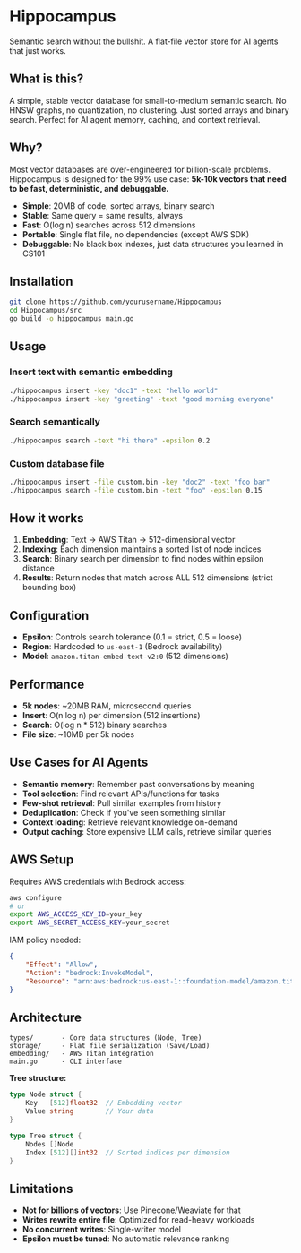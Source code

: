 # Hippocampus

Semantic search without the bullshit. A flat-file vector store for AI agents that just works.

## What is this?

A simple, stable vector database for small-to-medium semantic search. No HNSW graphs, no quantization, no clustering. Just sorted arrays and binary search. Perfect for AI agent memory, caching, and context retrieval.

## Why?

Most vector databases are over-engineered for billion-scale problems. Hippocampus is designed for the 99% use case: **5k-10k vectors that need to be fast, deterministic, and debuggable.**

- **Simple**: 20MB of code, sorted arrays, binary search
- **Stable**: Same query = same results, always
- **Fast**: O(log n) searches across 512 dimensions
- **Portable**: Single flat file, no dependencies (except AWS SDK)
- **Debuggable**: No black box indexes, just data structures you learned in CS101

## Installation

```bash
git clone https://github.com/yourusername/Hippocampus
cd Hippocampus/src
go build -o hippocampus main.go
```

## Usage

### Insert text with semantic embedding
```bash
./hippocampus insert -key "doc1" -text "hello world"
./hippocampus insert -key "greeting" -text "good morning everyone"
```

### Search semantically
```bash
./hippocampus search -text "hi there" -epsilon 0.2
```

### Custom database file
```bash
./hippocampus insert -file custom.bin -key "doc2" -text "foo bar"
./hippocampus search -file custom.bin -text "foo" -epsilon 0.15
```

## How it works

1. **Embedding**: Text → AWS Titan → 512-dimensional vector
2. **Indexing**: Each dimension maintains a sorted list of node indices
3. **Search**: Binary search per dimension to find nodes within epsilon distance
4. **Results**: Return nodes that match across ALL 512 dimensions (strict bounding box)

## Configuration

- **Epsilon**: Controls search tolerance (0.1 = strict, 0.5 = loose)
- **Region**: Hardcoded to `us-east-1` (Bedrock availability)
- **Model**: `amazon.titan-embed-text-v2:0` (512 dimensions)

## Performance

- **5k nodes**: ~20MB RAM, microsecond queries
- **Insert**: O(n log n) per dimension (512 insertions)
- **Search**: O(log n * 512) binary searches
- **File size**: ~10MB per 5k nodes

## Use Cases for AI Agents

- **Semantic memory**: Remember past conversations by meaning
- **Tool selection**: Find relevant APIs/functions for tasks
- **Few-shot retrieval**: Pull similar examples from history
- **Deduplication**: Check if you've seen something similar
- **Context loading**: Retrieve relevant knowledge on-demand
- **Output caching**: Store expensive LLM calls, retrieve similar queries

## AWS Setup

Requires AWS credentials with Bedrock access:

```bash
aws configure
# or
export AWS_ACCESS_KEY_ID=your_key
export AWS_SECRET_ACCESS_KEY=your_secret
```

IAM policy needed:
```json
{
    "Effect": "Allow",
    "Action": "bedrock:InvokeModel",
    "Resource": "arn:aws:bedrock:us-east-1::foundation-model/amazon.titan-embed-text-v2:0"
}
```

## Architecture

```
types/       - Core data structures (Node, Tree)
storage/     - Flat file serialization (Save/Load)
embedding/   - AWS Titan integration
main.go      - CLI interface
```

**Tree structure:**
```go
type Node struct {
    Key   [512]float32  // Embedding vector
    Value string        // Your data
}

type Tree struct {
    Nodes []Node
    Index [512][]int32  // Sorted indices per dimension
}
```

## Limitations

- **Not for billions of vectors**: Use Pinecone/Weaviate for that
- **Writes rewrite entire file**: Optimized for read-heavy workloads
- **No concurrent writes**: Single-writer model
- **Epsilon must be tuned**: No automatic relevance ranking
